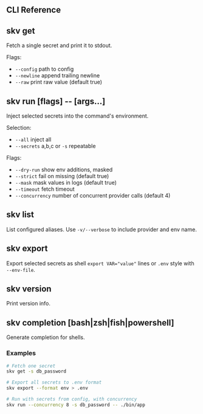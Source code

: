 ## CLI Reference

## skv get <alias>

Fetch a single secret and print it to stdout.

Flags:

- `--config` path to config
- `--newline` append trailing newline
- `--raw` print raw value (default true)

## skv run [flags] -- <command> [args...]

Inject selected secrets into the command's environment.

Selection:

- `--all` inject all
- `--secrets` a,b,c or `-s` repeatable

Flags:

- `--dry-run` show env additions, masked
- `--strict` fail on missing (default true)
- `--mask` mask values in logs (default true)
- `--timeout` fetch timeout
- `--concurrency` number of concurrent provider calls (default 4)

## skv list

List configured aliases. Use `-v/--verbose` to include provider and env name.

## skv export

Export selected secrets as shell `export VAR="value"` lines or `.env` style with `--env-file`.

## skv version

Print version info.

## skv completion [bash|zsh|fish|powershell]

Generate completion for shells.

### Examples

```bash
# Fetch one secret
skv get -s db_password

# Export all secrets to .env format
skv export --format env > .env

# Run with secrets from config, with concurrency
skv run --concurrency 8 -s db_password -- ./bin/app
```
